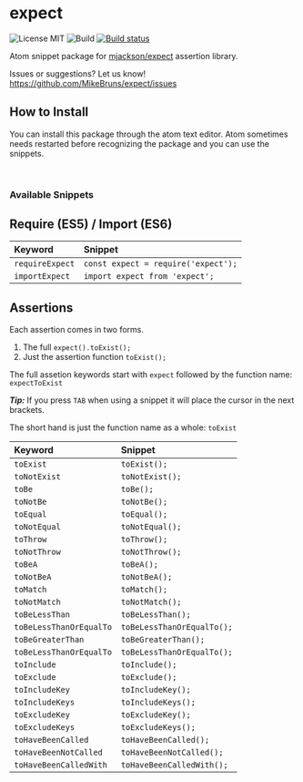 # expect
![License MIT](https://img.shields.io/badge/license-MIT-blue.svg)
![Build](https://travis-ci.org/MikeBruns/expect.svg?branch=master)
[![Build status](https://ci.appveyor.com/api/projects/status/nivhe14l8dvfgqnl/branch/master?svg=true)](https://ci.appveyor.com/project/MikeBruns/expect/branch/master)

Atom snippet package for [mjackson/expect](https://github.com/mjackson/expect) assertion library.

Issues or suggestions? Let us know!  
https://github.com/MikeBruns/expect/issues

## How to Install 
You can install this package through the atom text editor. Atom sometimes needs restarted before recognizing the package and you can use the snippets. 



<br/> 

### Available Snippets

## Require (ES5) / Import (ES6)
| Keyword         | Snippet      |
|:--------------- |:-------------|
| `requireExpect` | `const expect = require('expect');` |
| `importExpect`  | `import expect from 'expect';`      |

## Assertions
Each assertion comes in two forms.
1. The full `expect().toExist();`
2. Just the assertion function `toExist();`

The full assetion keywords start with `expect` followed by the function name: `expectToExist`

   ***Tip:*** If you press `TAB` when using a snippet it will place the cursor in the next brackets.

The short hand is just the function name as a whole: `toExist`

| Keyword                   | Snippet      |
|:------------------------- |:-------------|
| `toExist`                 | `toExist();` |
| `toNotExist`              | `toNotExist();` |
| `toBe`                    | `toBe();` |
| `toNotBe`                 | `toNotBe();` |
| `toEqual`                 | `toEqual();` |
| `toNotEqual`              | `toNotEqual();` |
| `toThrow`                 | `toThrow();` |
| `toNotThrow`              | `toNotThrow();` |
| `toBeA`                   | `toBeA();` |
| `toNotBeA`                | `toNotBeA();` |
| `toMatch`                 | `toMatch();` |
| `toNotMatch`              | `toNotMatch();` |
| `toBeLessThan`            | `toBeLessThan();` |
| `toBeLessThanOrEqualTo`   | `toBeLessThanOrEqualTo();`|
| `toBeGreaterThan`         | `toBeGreaterThan();` |
| `toBeLessThanOrEqualTo`   | `toBeLessThanOrEqualTo();` |
| `toInclude`               | `toInclude();` |
| `toExclude`               | `toExclude();` |
| `toIncludeKey`            | `toIncludeKey();` |
| `toIncludeKeys`           | `toIncludeKeys();` |
| `toExcludeKey`            | `toExcludeKey();` |
| `toExcludeKeys`           | `toExcludeKeys();` |
| `toHaveBeenCalled`        | `toHaveBeenCalled();` |
| `toHaveBeenNotCalled`     | `toHaveBeenNotCalled();` |
| `toHaveBeenCalledWith`    | `toHaveBeenCalledWith();` |

